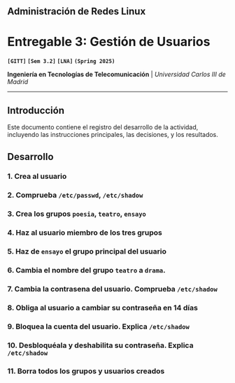 ## Administración de Redes Linux

# Entregable 3: Gestión de Usuarios

**`[GITT]` `[Sem 3.2]` `[LNA]` `(Spring 2025)`**

**Ingeniería en Tecnologías de Telecomunicación** | *Universidad Carlos III de Madrid*

---

## Introducción

Este documento contiene el registro del desarrollo de la actividad, incluyendo
las instrucciones principales, las decisiones, y los resultados.

## Desarrollo

### 1. Crea al usuario

### 2. Comprueba `/etc/passwd`, `/etc/shadow`

### 3. Crea los grupos `poesia`, `teatro`, `ensayo`

### 4. Haz al usuario miembro de los tres grupos

### 5. Haz de `ensayo` el grupo principal del usuario

### 6. Cambia el nombre del grupo `teatro` a `drama`.

### 7. Cambia la contrasena del usuario. Comprueba `/etc/shadow`

### 8. Obliga al usuario a cambiar su contraseña en 14 días

### 9. Bloquea la cuenta del usuario. Explica `/etc/shadow`

### 10. Desbloquéala y deshabilita su contraseña. Explica `/etc/shadow`

### 11. Borra todos los grupos y usuarios creados
